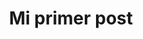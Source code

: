 ---
layout: default  
title: "Mi primer post"
thumbnail: /assets/images/logo.png
excerpt: "Descripción breve del post"
tags: [jekyll, web]
lang: es  
---